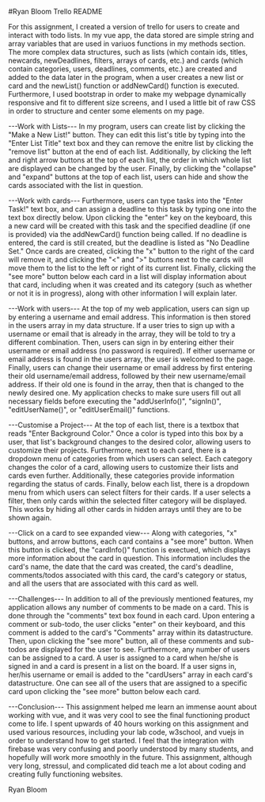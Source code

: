 #Ryan Bloom Trello README

For this assignment, I created a version of trello for users to create and interact with todo lists.  In my vue app, the data stored are simple string and array variables that are used in variuos functions in my methods section.  The more complex data structures, such as lists (which contain ids, titles, newcards, newDeadlines, filters, arrays of cards, etc.) and cards (which contain categories, users, deadlines, comments, etc.) are created and added to the data later in the program, when a user creates a new list or card and the newList() function or addNewCard() function is executed.  Furthermore, I used bootstrap in order to make my webpage dynamically responsive and fit to different size screens, and I used a little bit of raw CSS in order to structure and center some elements on my page.    


---Work with Lists---
In my program, users can create list by clicking the "Make a New List!" button.  They can edit this list's title by typing into the "Enter List Title" text box and they can remove the enitre list by clicking the "remove list" button at the end of each list.  Additionally, by clicking the left and right arrow buttons at the top of each list, the order in which whole list are displayed can be changed by the user.  Finally, by clicking the "collapse" and "expand" buttons at the top of each list, users can hide and show the cards associated with the list in question. 


---Work with cards---
Furthermore, users can type tasks into the "Enter Task!" text box, and can assign a deadline to this task by typing one into the text box directly below.  Upon clicking the "enter" key on the keyboard, this a new card will be created with this task and the specified deadline (if one is provided) via the addNewCard() function being called. If no deadline is entered, the card is still created, but the deadline is listed as "No Deadline Set."  Once cards are created, clicking the "x" button to the right of the card will remove it, and clicking the "<" and ">" buttons next to the cards will move them to the list to the left or right of its current list.  Finally, clicking the "see more" button below each card in a list will display information about that card, including when it was created and its category (such as whether or not it is in progress), along with other information I will explain later.


---Work with users---
At the top of my web application, users can sign up by entering a username and email address.  This information is then stored in the users array in my data structure.  If a user tries to sign up with a username or email that is already in the array, they will be told to try a different combination.  Then, users can sign in by entering either their username or email address (no password is required).  If either username or email address is found in the users array, the user is welcomed to the page.  Finally, users can change their username or email address by first entering their old username/email address, followed by their new username/email address.  If their old one is found in the array, then that is changed to the newly desired one.  My application checks to make sure users fill out all necessary fields before executing the "addUserInfo()", "signIn()", "editUserName()", or "editUserEmail()" functions.  


---Customise a Project---
At the top of each list, there is a textbox that reads "Enter Background Color."  Once a color is typed into this box by a user, that list's background changes to the desired color, allowing users to customize their projects.  Furthermore, next to each card, there is a dropdown menu of categories from which users can select.  Each category changes the color of a card, allowing users to customize their lists and cards even further.  Additionally, these categories provide information regarding the status of cards.  Finally, below each list, there is a dropdown menu from which users can select filters for their cards. If a user selects a filter, then only cards within the selected filter category will be displayed.  This works by hiding all other cards in hidden arrays until they are to be shown again.  


---Click on a card to see expanded view---
Along with categories, "x" buttons, and arrow buttons, each card contains a "see more" button.  When this button is clicked, the "cardInfo()" function is exectued, which displays more information about the card in question.  This information includes the card's name, the date that the card was created, the card's deadline, comments/todos associated with this card, the card's category or status, and all the users that are associated with this card as well.

---Challenges---
In addition to all of the previously mentioned features, my application allows any number of comments to be made on a card.  This is done through the "comments" text box found in each card.  Upon entering a comment or sub-todo, the user clicks "enter" on their keyboard, and this comment is added to the card's "Comments" array within its datastructure.  Then, upon clicking the "see more" button, all of these comments and sub-todos are displayed for the user to see.  Furthermore, any number of users can be assigned to a card.  A user is assigned to a card when he/she is signed in and a card is present in a list on the board.  If a user signs in, her/his username or email is added to the "cardUsers" array in each card's datastructure.  One can see all of the users that are assigned to a specific card upon clicking the "see more" button below each card.  


---Conclusion---
This assignment helped me learn an immense aount about working with vue, and it was very cool to see the final functioning product come to life.  I spent upwards of 40 hours working on this assignment and used various resources, including your lab code, w3school, and vuejs in order to understand how to get started.  I feel that the integration with firebase was very confusing and poorly understood by many students, and hopefully will work more smoothly in the future.  This assignment, although very long, stressul, and complicated did teach me a lot about coding and creating fully functioning websites.

Ryan Bloom